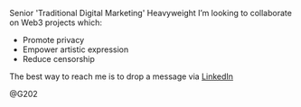 
Senior 'Traditional Digital Marketing' Heavyweight 
I’m looking to collaborate on Web3 projects which:
- Promote privacy
- Empower artistic expression
- Reduce censorship

The best way to reach me is to drop a message via [LinkedIn](https://www.linkedin.com/in/gvcollins/)

@G202
<!---
G202/G202 is a ✨ special ✨ repository because its `README.md` (this file) appears on your GitHub profile.
You can click the Preview link to take a look at your changes.
--->
